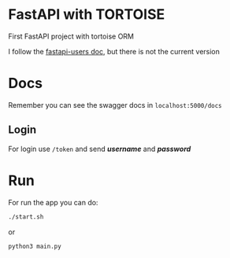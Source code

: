 # FastAPI with TORTOISE

First FastAPI project with tortoise ORM

I follow the [fastapi-users doc](https://fastapi-users.github.io/fastapi-users/10.1/), but there is not the current version

# Docs

Remember you can see the swagger docs in `localhost:5000/docs`

## Login

For login use `/token` and send ***username*** and ***password***

# Run

For run the app you can do:

```bash
./start.sh
```

or

```bash
python3 main.py
```
